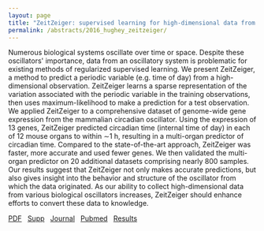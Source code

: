 ```yaml
---
layout: page
title: "ZeitZeiger: supervised learning for high-dimensional data from an oscillatory system"
permalink: /abstracts/2016_hughey_zeitzeiger/
---
```


 Numerous biological systems oscillate over time or space. Despite these oscillators' importance, data from an oscillatory system is problematic for existing methods of regularized supervised learning. We present ZeitZeiger, a method to predict a periodic variable (e.g. time of day) from a high-dimensional observation. ZeitZeiger learns a sparse representation of the variation associated with the periodic variable in the training observations, then uses maximum-likelihood to make a prediction for a test observation. We applied ZeitZeiger to a comprehensive dataset of genome-wide gene expression from the mammalian circadian oscillator. Using the expression of 13 genes, ZeitZeiger predicted circadian time (internal time of day) in each of 12 mouse organs to within ∼1 h, resulting in a multi-organ predictor of circadian time. Compared to the state-of-the-art approach, ZeitZeiger was faster, more accurate and used fewer genes. We then validated the multi-organ predictor on 20 additional datasets comprising nearly 800 samples. Our results suggest that ZeitZeiger not only makes accurate predictions, but also gives insight into the behavior and structure of the oscillator from which the data originated. As our ability to collect high-dimensional data from various biological oscillators increases, ZeitZeiger should enhance efforts to convert these data to knowledge.

[PDF](../../pdfs/2016_hughey_zeitzeiger.pdf)&nbsp;&nbsp;
[Supp](../../supps/2016_hughey_zeitzeiger_supp.zip)&nbsp;&nbsp;
[Journal](https://dx.doi.org/10.1093/nar/gkw030)&nbsp;&nbsp;
[Pubmed](https://www.ncbi.nlm.nih.gov/pubmed/26819407)&nbsp;&nbsp;
[Results](https://dx.doi.org/10.5061/dryad.hn8gp)&nbsp;&nbsp;
<!---[Software](https://github.com/jakejh/zeitzeiger)-->
